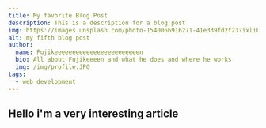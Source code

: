 ```yaml
---
title: My favorite Blog Post
description: This is a description for a blog post
img: https://images.unsplash.com/photo-1540066916271-41e339fd2f23?ixlib=rb-1.2.1&ixid=eyJhcHBfaWQiOjEyMDd9&auto=format&fit=crop&w=1351&q=80
alt: my fifth blog post
author: 
  name: Fujikeeeeeeeeeeeeeeeeeeeeeeeen
  bio: All about Fujikeeeen and what he does and where he works
  img: /img/profile.JPG
tags: 
  - web development
---
```

## Hello i'm a very interesting article 


